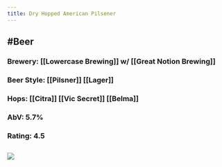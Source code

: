```yaml
---
title: Dry Hopped American Pilsener
---
```


## #Beer
### Brewery: [[Lowercase Brewing]] w/ [[Great Notion Brewing]]

### Beer Style: [[Pilsner]] [[Lager]]

### Hops: [[Citra]] [[Vic Secret]] [[Belma]]

### AbV: 5.7%

### Rating: 4.5 

## ![](https://firebasestorage.googleapis.com/v0/b/firescript-577a2.appspot.com/o/imgs%2Fapp%2FVariably_Distressed%2Fm1onE54d6x.jpeg?alt=media&token=078614c0-74a9-422c-aaaa-7af8709f4da9)
